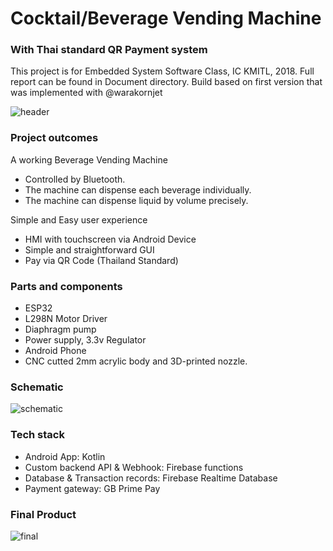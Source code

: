 # Cocktail/Beverage Vending Machine
### With Thai standard QR Payment system
This project is for Embedded System Software Class, IC KMITL, 2018. Full report can be found in Document directory.
Build based on first version that was implemented with @warakornjet

![header](https://github.com/maxmacstn/ESP32CocktailVendingMachine/raw/master/Documents/images/header.png)

### Project outcomes
A working Beverage Vending Machine
- Controlled by Bluetooth.
- The machine can dispense each beverage individually.
-	The machine can dispense liquid by volume precisely.

Simple and Easy user experience
-	HMI with touchscreen via Android Device
-	Simple and straightforward GUI
-	Pay via QR Code (Thailand Standard)


### Parts and components
- ESP32
- L298N Motor Driver
- Diaphragm pump
- Power supply, 3.3v Regulator
- Android Phone
- CNC cutted 2mm acrylic body and 3D-printed nozzle.

### Schematic
![schematic](https://github.com/maxmacstn/ESP32CocktailVendingMachine/raw/master/Documents/images/bvm_schematic.png)

### Tech stack
- Android App: Kotlin
- Custom backend API & Webhook: Firebase functions
- Database & Transaction records: Firebase Realtime Database
- Payment gateway: GB Prime Pay

### Final Product
![final](https://github.com/maxmacstn/ESP32CocktailVendingMachine/raw/master/Documents/images/bvm_final.jpg)


